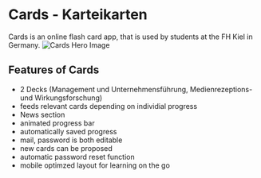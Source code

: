 # Cards - Karteikarten

Cards is an online flash card app, that is used by students at the FH Kiel in Germany.
![Cards Hero Image](https://tobiaspoertner.com/img/cardspreview.jpg)


## Features of Cards

- 2 Decks (Management und Unternehmensführung, Medienrezeptions- und Wirkungsforschung)
- feeds relevant cards depending on individial progress
- News section
- animated progress bar
- automatically saved progress
- mail, password is both editable
- new cards can be proposed
- automatic password reset function
- mobile optimzed layout for learning on the go
